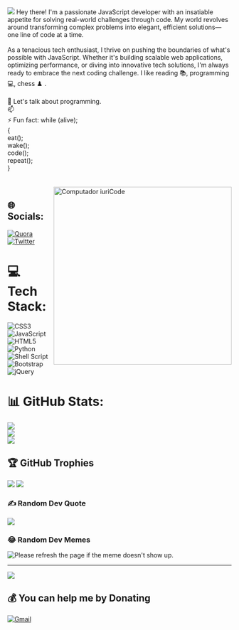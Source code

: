 <img src="https://gist.githubusercontent.com/Prince-Shivaram/3ace2c813ca49546f3f5f20cd03a2d3e/raw/6058e76860d16ee29df949da3166b3653959318f/hello.gif"/>
 Hey there! I'm a passionate JavaScript developer with an insatiable appetite for solving real-world challenges through code. My world revolves around transforming complex problems into elegant, efficient solutions—one line of code at a time.<br> <br>As a tenacious tech enthusiast, I thrive on pushing the boundaries of what's possible with JavaScript. Whether it's building scalable web applications, optimizing performance, or diving into innovative tech solutions, I'm always ready to embrace the next coding challenge. I like reading 📚, programming 💻, chess ♟️ .<br> <br>💬 Let's talk about programming.<br> 📫 <br> ⚡ Fun fact: while (alive);<br>           { <br>                           eat();<br>                           wake();<br>                            code();<br>                            repeat();<br>            }<br>                           <br>                            <br>
<img src="https://i.pinimg.com/originals/77/ca/a3/77caa32884d735d439ade45ba37feaf2.gif" min-width="400px" max-width="400px" width="400px" align="right" alt="Computador iuriCode">


## 🌐 Socials:
[![Quora](https://img.shields.io/badge/Quora-%23B92B27.svg?logo=Quora&logoColor=white)](https://www.quora.com/profile/Afolabi-Emmanuel-68)  [![Twitter](https://img.shields.io/badge/Twitter-%231DA1F2.svg?logo=Twitter&logoColor=white)](https://https://x.com/TayAfolabi) 

# 💻 Tech Stack:
![CSS3](https://img.shields.io/badge/css3-%231572B6.svg?style=for-the-badge&logo=css3&logoColor=white) ![JavaScript](https://img.shields.io/badge/javascript-%23323330.svg?style=for-the-badge&logo=javascript&logoColor=%23F7DF1E) ![HTML5](https://img.shields.io/badge/html5-%23E34F26.svg?style=for-the-badge&logo=html5&logoColor=white) ![Python](https://img.shields.io/badge/python-3670A0?style=for-the-badge&logo=python&logoColor=ffdd54) ![Shell Script](https://img.shields.io/badge/shell_script-%23121011.svg?style=for-the-badge&logo=gnu-bash&logoColor=white) ![Bootstrap](https://img.shields.io/badge/bootstrap-%23563D7C.svg?style=for-the-badge&logo=bootstrap&logoColor=white) ![jQuery](https://img.shields.io/badge/jquery-%230769AD.svg?style=for-the-badge&logo=jquery&logoColor=white) 
# 📊 GitHub Stats:
![](https://github-readme-stats.vercel.app/api?username=Sir-afolabi&theme=ayu-mirage&hide_border=false&include_all_commits=true&count_private=true)<br/>
![](https://github-readme-streak-stats.herokuapp.com/?user=Sir-afolabi&theme=ayu-mirage&hide_border=false)<br/>
![](https://github-readme-stats.vercel.app/api/top-langs/?username=Sir-afolabi&theme=ayu-mirage&hide_border=false&include_all_commits=true&count_private=true&layout=compact)

## 🏆 GitHub Trophies
![](https://github-profile-trophy.vercel.app/?username=Sir-afolabi&theme=radical&no-frame=false&no-bg=false&margin-w=4)
<img src="https://raw.githubusercontent.com/iampavangandhi/iampavangandhi/master/gifs/coder.gif"/>

### ✍️ Random Dev Quote
![](https://quotes-github-readme.vercel.app/api?type=horizontal&theme=radical)

### 😂 Random Dev Memes
<img src='https://random-memer-production-b66b.up.railway.app/' title="Meme" alt="Please refresh the page if the meme doesn't show up.">

---
[![](https://visitcount.itsvg.in/api?id=Sir-afolabi&icon=0&color=0)](https://visitcount.itsvg.in)

  ## 💰 You can help me by Donating
  [![Gmail](https://img.shields.io/badge/Gmail-00457C?style=for-the-badge&logo=gmail&logoColor=white)](https://gmail.me/emmanuelafolabi456@gmail.com )


 
